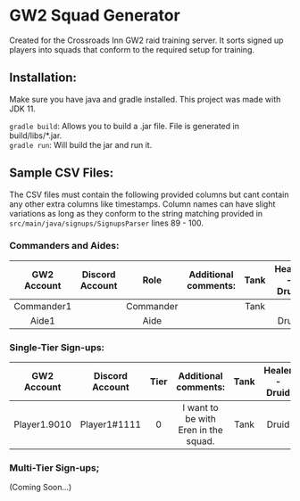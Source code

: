 # GW2 Squad Generator

Created for the Crossroads Inn GW2 raid training server. It sorts signed up players into squads that conform to the required setup for training.

## Installation:

Make sure you have java and gradle installed. This project was made with JDK 11.

`gradle build`: Allows you to build a .jar file. File is generated in build/libs/*.jar.\
`gradle run`: Will build the jar and run it.

## Sample CSV Files:

The CSV files must contain the following provided columns but cant contain any other extra columns like timestamps. Column names can have slight variations as long as they conform to the string matching provided in `src/main/java/signups/SignupsParser` lines 89 - 100.

### Commanders and Aides:

|GW2 Account|Discord Account|Role|Additional comments:|Tank|Healer - Druid|Healer - Offheal|Boons - Chrono|Boons - Alacrigade|Boons - Quickbrand|Banners|DPS|
|:---:|:---:|:---:|:---:|:---:|:---:|:---:|:---:|:---:|:---:|:---:|:---:|
|Commander1||Commander||Tank|||chrono||||Power|
|Aide1||Aide|||Druid||||DPS, Healer||Condition|

### Single-Tier Sign-ups:

|GW2 Account|Discord Account|Tier|Additional comments:|Tank|	Healer - Druid|Healer - Offheal|Boons - Chrono|Boons - Alacrigade|Boons - Quickbrand|Banners|DPS|
|:---:|:---:|:---:|:---:|:---:|:---:|:---:|:---:|:---:|:---:|:---:|:---:|
|Player1.9010|Player1#1111|0|I want to be with Eren in the squad.|Tank|Druid|Tempest, Firebrand|Offchrono|DPS, Healer|DPS, Healer|Banners|Power, Condition|
### Multi-Tier Sign-ups;

(Coming Soon...)